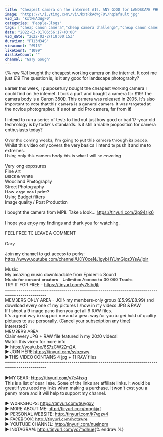 ```yaml
---
title: "Cheapest camera on the internet £19. ANY GOOD for LANDSCAPE PHOTOGRAPHY?"
image: "https:\/\/i.ytimg.com\/vi\/kxtRkAdWgF0\/hqdefault.jpg"
vid_id: "kxtRkAdWgF0"
categories: "People-Blogs"
tags: ["cheap canon camera","cheap camera challenge","cheap canon camera challenge"]
date: "2022-03-01T06:56:17+03:00"
vid_date: "2022-02-27T18:00:15Z"
duration: "PT13M34S"
viewcount: "6913"
likeCount: "1099"
dislikeCount: ""
channel: "Gary Gough"
---
```

{% raw %}I bought the cheapest working camera on the internet. It cost me just £19 The question is, is it any good for landscape photography?<br /><br />Earlier this week, I purposefully bought the cheapest working camera I could find on the internet. I took a punt and bought a camera for £19! The camera body is a Canon 350D. This camera was released in 2005. It's also important to note that this camera is a general camera. It was targeted at the novice photographer. It's not an old Pro camera, far from it!<br /><br />I intend to run a series of tests to find out just how good or bad 17-year-old technology is by today's standards. Is it still a viable proposition for camera enthusiasts today?<br /><br />Over the coming weeks, I'm going to put this camera through its paces. Whilst this video only covers the very basics I intend to push it and me to extremes.<br />Using only this camera body this is what I will be covering...<br /><br />Very long exposures<br />Fine Art<br />Black &amp; White <br />Woodland Photography<br />Street Photography<br />How large can I print?<br />Using Budget filters<br />Image quality / Post Production<br /><br />I bought the camera from MPB. Take a look... <a rel="nofollow" target="blank" href="https://tinyurl.com/2p94ajx6">https://tinyurl.com/2p94ajx6</a><br /><br />I hope you enjoy my findings and thank you for watching.<br /><br />FEEL FREE TO LEAVE A COMMENT<br /><br />Gary<br /><br />Join my channel to get access to perks:<br /><a rel="nofollow" target="blank" href="https://www.youtube.com/channel/UCY0ceNJ1gybHYUmGjoz0YsA/join">https://www.youtube.com/channel/UCY0ceNJ1gybHYUmGjoz0YsA/join</a><br /><br />Music:<br />My amazing music downloadable from Epidemic Sound<br />Music for content creators - Unlimited Access to 30 000 Tracks<br />TRY IT FOR FREE - <a rel="nofollow" target="blank" href="https://tinyurl.com/y75lbdjk">https://tinyurl.com/y75lbdjk</a><br />---------------------------------------------------------------------------------------------------<br />MEMBERS ONLY AREA - JOIN my members-only group (£5.99/£8.99) and download every one of my pictures I show in my videos JPG &amp; RAW<br />If I shoot a 9 image pano then you get all 9 RAW files.<br />It's a great way to support me and a great way for you to get hold of quality pictures to use personally. (Cancel your subscription any time)<br />Interested? <br />MEMBERS AREA<br />Claim every JPG + RAW file featured in my 2020 videos!<br />Watch this video for more info<br />► <a rel="nofollow" target="blank" href="https://youtu.be/6S7zCW2Zm2A">https://youtu.be/6S7zCW2Zm2A</a><br />► JOIN HERE <a rel="nofollow" target="blank" href="https://tinyurl.com/ssbzxwy">https://tinyurl.com/ssbzxwy</a><br />►THIS VIDEO CONTAINS 4 jpg + 11 RAW files<br />---------------------------------------------------------------------------------------------------<br /><br />►MY GEAR: <a rel="nofollow" target="blank" href="https://tinyurl.com/y7c4tsxg">https://tinyurl.com/y7c4tsxg</a><br />This is a list of gear I use. Some of the links are affiliate links. It would be great if you used my links when making a purchase. It won't cost you a penny more and it will help to support my channel.<br /><br />► WORKSHOPS: <a rel="nofollow" target="blank" href="https://tinyurl.com/tr6ygxv">https://tinyurl.com/tr6ygxv</a><br />► MORE ABOUT ME: <a rel="nofollow" target="blank" href="http://tinyurl.com/mpgkjqf">http://tinyurl.com/mpgkjqf</a><br />► PERSONAL WEBSITE: <a rel="nofollow" target="blank" href="http://tinyurl.com/k7vgzv4">http://tinyurl.com/k7vgzv4</a><br />► FACEBOOK: <a rel="nofollow" target="blank" href="http://tinyurl.com/hctawre">http://tinyurl.com/hctawre</a><br />► YOUTUBE CHANNEL: <a rel="nofollow" target="blank" href="http://tinyurl.com/nuelnpm">http://tinyurl.com/nuelnpm</a><br />► INSTAGRAM: <a rel="nofollow" target="blank" href="http://tinyurl.com/yc7mdhue">http://tinyurl.com/yc7mdhue</a>{% endraw %}
